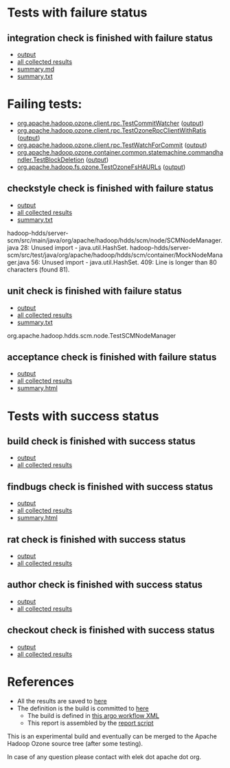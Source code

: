 # Tests with failure status

## integration check is finished with failure status

   * [output](https://raw.githubusercontent.com/elek/ozone-ci-q4/master/pr/pr-hdds-2199-dnstouuidmap-dclhp/integration/output.log)
   * [all collected results](https://github.com/elek/ozone-ci-q4/tree/master/pr/pr-hdds-2199-dnstouuidmap-dclhp/integration)
   * [summary.md](https://github.com/elek/ozone-ci-q4/tree/master/pr/pr-hdds-2199-dnstouuidmap-dclhp/integration/summary.md)
   * [summary.txt](https://github.com/elek/ozone-ci-q4/tree/master/pr/pr-hdds-2199-dnstouuidmap-dclhp/integration/summary.txt)

# Failing tests: 

 * [org.apache.hadoop.ozone.client.rpc.TestCommitWatcher](hadoop-ozone/integration-test/org.apache.hadoop.ozone.client.rpc.TestCommitWatcher.txt) ([output](hadoop-ozone/integration-test/org.apache.hadoop.ozone.client.rpc.TestCommitWatcher-output.txt))
 * [org.apache.hadoop.ozone.client.rpc.TestOzoneRpcClientWithRatis](hadoop-ozone/integration-test/org.apache.hadoop.ozone.client.rpc.TestOzoneRpcClientWithRatis.txt) ([output](hadoop-ozone/integration-test/org.apache.hadoop.ozone.client.rpc.TestOzoneRpcClientWithRatis-output.txt))
 * [org.apache.hadoop.ozone.client.rpc.TestWatchForCommit](hadoop-ozone/integration-test/org.apache.hadoop.ozone.client.rpc.TestWatchForCommit.txt) ([output](hadoop-ozone/integration-test/org.apache.hadoop.ozone.client.rpc.TestWatchForCommit-output.txt))
 * [org.apache.hadoop.ozone.container.common.statemachine.commandhandler.TestBlockDeletion](hadoop-ozone/integration-test/org.apache.hadoop.ozone.container.common.statemachine.commandhandler.TestBlockDeletion.txt) ([output](hadoop-ozone/integration-test/org.apache.hadoop.ozone.container.common.statemachine.commandhandler.TestBlockDeletion-output.txt))
 * [org.apache.hadoop.fs.ozone.TestOzoneFsHAURLs](hadoop-ozone/ozonefs/org.apache.hadoop.fs.ozone.TestOzoneFsHAURLs.txt) ([output](hadoop-ozone/ozonefs/org.apache.hadoop.fs.ozone.TestOzoneFsHAURLs-output.txt))

## checkstyle check is finished with failure status

   * [output](https://raw.githubusercontent.com/elek/ozone-ci-q4/master/pr/pr-hdds-2199-dnstouuidmap-dclhp/checkstyle/output.log)
   * [all collected results](https://github.com/elek/ozone-ci-q4/tree/master/pr/pr-hdds-2199-dnstouuidmap-dclhp/checkstyle)
   * [summary.txt](https://github.com/elek/ozone-ci-q4/tree/master/pr/pr-hdds-2199-dnstouuidmap-dclhp/checkstyle/summary.txt)

hadoop-hdds/server-scm/src/main/java/org/apache/hadoop/hdds/scm/node/SCMNodeManager.java
 28: Unused import - java.util.HashSet.
hadoop-hdds/server-scm/src/test/java/org/apache/hadoop/hdds/scm/container/MockNodeManager.java
 56: Unused import - java.util.HashSet.
 409: Line is longer than 80 characters (found 81).

## unit check is finished with failure status

   * [output](https://raw.githubusercontent.com/elek/ozone-ci-q4/master/pr/pr-hdds-2199-dnstouuidmap-dclhp/unit/output.log)
   * [all collected results](https://github.com/elek/ozone-ci-q4/tree/master/pr/pr-hdds-2199-dnstouuidmap-dclhp/unit)
   * [summary.txt](https://github.com/elek/ozone-ci-q4/tree/master/pr/pr-hdds-2199-dnstouuidmap-dclhp/unit/summary.txt)

org.apache.hadoop.hdds.scm.node.TestSCMNodeManager

## acceptance check is finished with failure status

   * [output](https://raw.githubusercontent.com/elek/ozone-ci-q4/master/pr/pr-hdds-2199-dnstouuidmap-dclhp/acceptance/output.log)
   * [all collected results](https://github.com/elek/ozone-ci-q4/tree/master/pr/pr-hdds-2199-dnstouuidmap-dclhp/acceptance)
   * [summary.html](https://elek.github.io/ozone-ci-q4/pr/pr-hdds-2199-dnstouuidmap-dclhp/acceptance/summary.html)



# Tests with success status

## build check is finished with success status

   * [output](https://raw.githubusercontent.com/elek/ozone-ci-q4/master/pr/pr-hdds-2199-dnstouuidmap-dclhp/build/output.log)
   * [all collected results](https://github.com/elek/ozone-ci-q4/tree/master/pr/pr-hdds-2199-dnstouuidmap-dclhp/build)


## findbugs check is finished with success status

   * [output](https://raw.githubusercontent.com/elek/ozone-ci-q4/master/pr/pr-hdds-2199-dnstouuidmap-dclhp/findbugs/output.log)
   * [all collected results](https://github.com/elek/ozone-ci-q4/tree/master/pr/pr-hdds-2199-dnstouuidmap-dclhp/findbugs)
   * [summary.html](https://elek.github.io/ozone-ci-q4/pr/pr-hdds-2199-dnstouuidmap-dclhp/findbugs/summary.html)


## rat check is finished with success status

   * [output](https://raw.githubusercontent.com/elek/ozone-ci-q4/master/pr/pr-hdds-2199-dnstouuidmap-dclhp/rat/output.log)
   * [all collected results](https://github.com/elek/ozone-ci-q4/tree/master/pr/pr-hdds-2199-dnstouuidmap-dclhp/rat)


## author check is finished with success status

   * [output](https://raw.githubusercontent.com/elek/ozone-ci-q4/master/pr/pr-hdds-2199-dnstouuidmap-dclhp/author/output.log)
   * [all collected results](https://github.com/elek/ozone-ci-q4/tree/master/pr/pr-hdds-2199-dnstouuidmap-dclhp/author)


## checkout check is finished with success status

   * [output](https://raw.githubusercontent.com/elek/ozone-ci-q4/master/pr/pr-hdds-2199-dnstouuidmap-dclhp/checkout/output.log)
   * [all collected results](https://github.com/elek/ozone-ci-q4/tree/master/pr/pr-hdds-2199-dnstouuidmap-dclhp/checkout)




# References

 * All the results are saved to [here](https://github.com/elek/ozone-ci-q4/tree/master/pr/pr-hdds-2199-dnstouuidmap-dclhp/)
 * The definition is the build is committed to [here](https://github.com/elek/argo-ozone)
    * The build is defined in [this argo workflow XML](https://github.com/elek/argo-ozone/blob/master/ozone-build.yaml)
    * This report is assembled by the [report script](https://github.com/elek/argo-ozone/blob/master/scripts/report.sh)

This is an experimental build and eventually can be merged to the Apache Hadoop Ozone source tree (after some testing).

In case of any question please contact with elek dot apache dot org.
